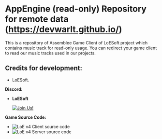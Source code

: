 # AppEngine (read-only) Repository for remote data (https://devwarlt.github.io/)

This is a repository of Assemblee Game Client of LoESoft project which contains music track for read-only usage. You can redirect your game client to read our music tracks used in our projects.

## Credits for development:
- LoESoft.

**Discord:**
- **LoESoft**

  [![Join Us!](https://discordapp.com/api/guilds/345060662260531202/embed.png)](https://discord.gg/jHNTjun)

**Game Source Code:**
- ![LoE v4 Client source code](https://github.com/Devwarlt/LOE-V4-CLIENT)
- ![LoE v4 Server source code](https://github.com/Devwarlt/LOE-V4-SERVER)
